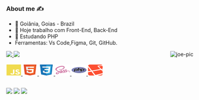 ### About me :writing_hand:

- 📍  Goiânia, Goias - Brazil
- 🔭 Hoje trabalho com Front-End, Back-End
- 🌱 Estudando PHP
- Ferramentas: Vs Code,Figma, Git, GitHub.

<div>
  <a href="https://github.com/JoePereiraa">
  <img height="180em" src="https://github-readme-stats.vercel.app/api?username=JoePereiraa&show_icons=true&theme=dark&include_all_commits=true&count_private=true"/>
    <img align=right alt="joe-pic" height="150"src="https://user-images.githubusercontent.com/96992081/148294491-b10e6b1f-b51a-4353-9735-aa5f927ffcd9.jpg?widht=676&height=676">
     <img height="180em" src="https://github-readme-stats.vercel.app/api/top-langs/?username=JoePereiraa&layout=compact&langs_count=7&theme=dark"/>
  
</div>
<div style="display: inline_block"><br>
  <img alt="Javascript" width="40px" height="30px" src="https://raw.githubusercontent.com/devicons/devicon/master/icons/javascript/javascript-plain.svg">
  <img alt="HTML" width="40px" height="30px" src="https://raw.githubusercontent.com/devicons/devicon/master/icons/html5/html5-original.svg">
  <img alt="CSS" width="40px" height="30px" src="https://raw.githubusercontent.com/devicons/devicon/master/icons/css3/css3-original.svg">
  <img alt="Sass" width="40px" height="30px" src="https://raw.githubusercontent.com/devicons/devicon/master/icons/sass/sass-original.svg">
  <img alt="PHP" width="40px" height="30px" src="https://raw.githubusercontent.com/devicons/devicon/master/icons/php/php-original.svg">
  <img alt="Laravel" width="40px" height="30px" src="https://raw.githubusercontent.com/devicons/devicon/master/icons/laravel/laravel-plain.svg">
</div>
    
##
    
<div>
  <a href="https://instagram.com/juengs target="_blank"><img src="https://img.shields.io/badge/-Instagram-%23E4405F?style=for-the-badge&logo=instagram&logoColor=white" target="_blank"></a>
  <a href = "mailto:contatojuengsfinance@gmail.com"><img src="https://img.shields.io/badge/-Gmail-%23333?style=for-the-badge&logo=gmail&logoColor=white" target="_blank"></a>
  <a href="https://www.linkedin.com/in/" target="_blank"><img src="https://img.shields.io/badge/-LinkedIn-%230077B5?style=for-the-badge&logo=linkedin&logoColor=white" target="_blank"></a>
</div>
